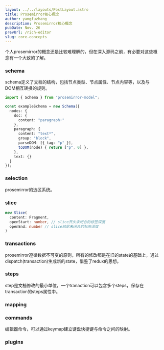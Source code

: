 ```yaml
---
layout: ../../layouts/PostLayout.astro
title: Prosemirror核心概念
author: yangfuzhang
description: Prosemirror核心概念
pubDate: Nov. 26
prevUrl: /rich-editor
slug: core-concepts
---
```


个人prosemirror的概念还是比较难理解的，但在深入源码之前，有必要对这些概念有一个大致的了解。
 
### schema

schema定义了文档的结构，包括节点类型、节点属性、节点内容等，以及与DOM相互转换的规则。

```typescript
import { Schema } from "prosemirror-model";

const exampleSchema = new Schema({
  nodes: {
    doc: {
      content: "paragraph+"
    },
    paragraph: {
      content: "text*",
      group: "block",
      parseDOM: [{ tag: "p" }],
      toDOM(node) { return ["p", 0] },
    },
    text: {}
  }
});
```

### selection

prosemirror的选区系统。

### slice

```typescript
new Slice(
  content: Fragment,
  openStart: number, // slice开头未闭合的标签深度
  openEnd: number // slice结尾未闭合的标签深度
)
```

### transactions

prosemirror遵循数据不可变的原则，所有的修改都是在旧的state的基础上，通过dispatch(transaction)生成新的state，借鉴了redux的思想。

### steps

step是文档修改的最小单位，一个tranaction可以包含多个steps，保存在transaction的steps属性中。

### mapping

### commands

编辑器命令，可以通过keymap建立键盘快捷键与命令之间的映射。

### plugins
